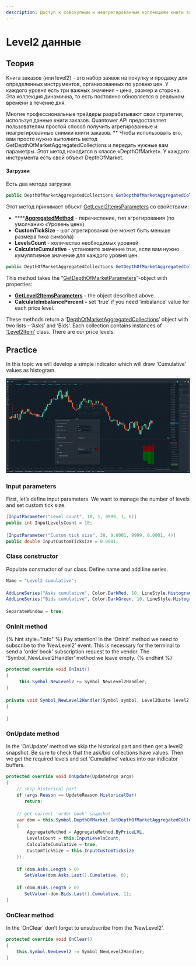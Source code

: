 ```yaml
---
description: Доступ к совокупным и неагрегированным коллекциям книги заказов.
---
```


# Level2 данные

## Теория

Книга заказов \(или level2\) - это набор заявок на покупку и продажу для определенных инструментов, организованных по уровню цен. У каждого уровня есть три важных значения - цена, размер и сторона. Эта коллекция динамична, то есть постоянно обновляется в реальном времени в течение дня.

Многие профессиональные трейдеры разрабатывают свои стратегии, используя данные книги заказов. Quantower API предоставляет пользователям простой способ получить агрегированные и неагрегированные снимки книги заказов. \*\* Чтобы использовать его, вам просто нужно выполнить метод GetDepthOfMarketAggregatedCollections и передать нужные вам параметры. Этот метод находится в классе «DepthOfMarket». У каждого инструмента есть свой объект DepthOfMarket.

#### Загрузки

Есть два метода загрузки

```csharp
public DepthOfMarketAggregatedCollections GetDepthOfMarketAggregatedCollections(GetLevel2ItemsParameters parameters = null)
```

Этот метод принимает объект [GetLevel2ItemsParameters](https://api.quantower.com/docs/TradingPlatform.BusinessLayer.GetLevel2ItemsParameters.html) со свойствами:

* \*\*\*\*[**AggregatedMethod**](https://api.quantower.com/docs/TradingPlatform.BusinessLayer.AggregateMethod.html) - перечисление, тип агрегирования \(по умолчанию «Уровень цен»\)
* **CustomTickSize** - шаг агрегирования \(не может быть меньше размера тика символа\)
* **LevelsCount** - количество необходимых уровней
* **CalculateCumulative** - установите значение true, если вам нужно кумулятивное значение для каждого уровня цен.

```csharp
public DepthOfMarketAggregatedCollections GetDepthOfMarketAggregatedCollections(GetDepthOfMarketParameters parameters)
```

This method takes the “[GetDepthOfMarketParameters](https://api.quantower.com/docs/TradingPlatform.BusinessLayer.GetDepthOfMarketParameters.html)”-object with properties:

* [**GetLevel2ItemsParameters**](https://api.quantower.com/docs/TradingPlatform.BusinessLayer.GetLevel2ItemsParameters.html) **-** the object described above.
* **CalculateImbalancePercent -** set ‘true’ if you need ‘imbalance’ value for each price level.

These methods return a ‘[DepthOfMarketAggregatedCollections](https://api.quantower.com/docs/TradingPlatform.BusinessLayer.DepthOfMarketAggregatedCollections.html)’ object with two lists - ‘Asks’ and ‘Bids’. Each collection contains instances of [‘Level2Item’](https://api.quantower.com/docs/TradingPlatform.BusinessLayer.Level2Item.html) class. There are our price levels.

## **Practice**

In this topic we will develop a simple indicator which will draw ‘Cumulative’ values as histogram.

![](../.gitbook/assets/level2_example.png)

### **Input parameters**

First, let’s define input parameters. We want to manage the number of levels and set custom tick size.

```csharp
[InputParameter("Level count", 10, 1, 9999, 1, 0)]
public int InputLevelsCount = 10;

[InputParameter("Custom tick size", 30, 0.0001, 9999, 0.0001, 4)]
public double InputCustomTicksize = 0.0001;
```

### **Class constructor**

Populate constructor of our class. Define name and add line series.

```csharp
Name = "Level2 cumulative";

AddLineSeries("Asks cumulative", Color.DarkRed, 10, LineStyle.Histogramm);
AddLineSeries("Bids cumulative", Color.DarkGreen, 10, LineStyle.Histogramm);

SeparateWindow = true;
```

### **OnInit method**

{% hint style="info" %}
Pay attention! In the ‘OnInit’ method we need to subscribe to the ‘NewLevel2’ event. This is necessary for the terminal to send a 'order book' subscription request to the vendor. The ‘Symbol\_NewLevel2Handler’ method we leave empty.
{% endhint %}

```csharp
protected override void OnInit()
{
     this.Symbol.NewLevel2 += Symbol_NewLevel2Handler;
}

private void Symbol_NewLevel2Handler(Symbol symbol, Level2Quote level2, DOMQuote dom)
{

}
```

### OnUpdate method

In the ‘OnUpdate’ method we skip the historical part and then get a level2 snapshot. Be sure to check that the ask/bid collections have values. Then we get the required levels and set ‘Cumulative’ values into our indicator buffers.

```csharp
protected override void OnUpdate(UpdateArgs args)
{
    // skip historical part
    if (args.Reason == UpdateReason.HistoricalBar)
       return;

    // get current 'order book' snapshot
    var dom = this.Symbol.DepthOfMarket.GetDepthOfMarketAggregatedCollections(new GetLevel2ItemsParameters()
    {
        AggregateMethod = AggregateMethod.ByPriceLVL,
        LevelsCount = this.InputLevelsCount,
        CalculateCumulative = true,
        CustomTickSize = this.InputCustomTicksize
    });

    if (dom.Asks.Length > 0)
       SetValue(dom.Asks.Last().Cumulative, 0);

    if (dom.Bids.Length > 0)
       SetValue(-dom.Bids.Last().Cumulative, 1);
}
```

### OnClear method

In the ‘OnClear’ don’t forget to unsubscribe from the ‘NewLevel2’.

```csharp
protected override void OnClear()
{
    this.Symbol.NewLevel2 -= Symbol_NewLevel2Handler;
}
```

